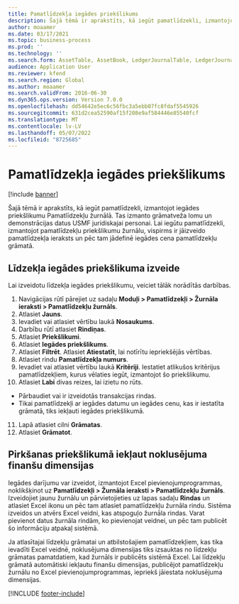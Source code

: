 ```yaml
---
title: Pamatlīdzekļa iegādes priekšlikums
description: Šajā tēmā ir aprakstīts, kā iegūt pamatlīdzekli, izmantojot iegādes priekšlikumu Pamatlīdzekļu žurnālā.
author: moaamer
ms.date: 03/17/2021
ms.topic: business-process
ms.prod: ''
ms.technology: ''
ms.search.form: AssetTable, AssetBook, LedgerJournalTable, LedgerJournalTransAsset, SysQueryForm
audience: Application User
ms.reviewer: kfend
ms.search.region: Global
ms.author: moaamer
ms.search.validFrom: 2016-06-30
ms.dyn365.ops.version: Version 7.0.0
ms.openlocfilehash: dd54642e5ec6c56fbc3a5ebb07fc8fdaf5545926
ms.sourcegitcommit: 631d2cea52590af15f208e9af584446e85540fcf
ms.translationtype: MT
ms.contentlocale: lv-LV
ms.lasthandoff: 05/07/2022
ms.locfileid: "8725685"
---
```

# <a name="propose-fixed-asset-acquisitions"></a>Pamatlīdzekļa iegādes priekšlikums

[!include [banner](../../includes/banner.md)]

Šajā tēmā ir aprakstīts, kā iegūt pamatlīdzekli, izmantojot iegādes priekšlikumu Pamatlīdzekļu žurnālā. Tas izmanto grāmatveža lomu un demonstrācijas datus USMF juridiskajai personai. Lai iegūtu pamatlīdzekli, izmantojot pamatlīdzekļu priekšlikumu žurnālu, vispirms ir jāizveido pamatlīdzekļa ieraksts un pēc tam jādefinē iegādes cena pamatlīdzekļu grāmatā.

## <a name="create-an-asset-acquisition-proposal"></a>Līdzekļa iegādes priekšlikuma izveide

Lai izveidotu līdzekļa iegādes priekšlikumu, veiciet tālāk norādītās darbības. 

1. Navigācijas rūtī pārejiet uz sadaļu **Moduļi > Pamatlīdzekļi > Žurnāla ieraksti > Pamatlīdzekļu žurnāls**.
2. Atlasiet **Jauns**.
3. Ievadiet vai atlasiet vērtību laukā **Nosaukums**.
4. Darbību rūtī atlasiet **Rindiņas**.
5. Atlasiet **Priekšlikumi**.
6. Atlasiet **Iegādes priekšlikums**.
7. Atlasiet **Filtrēt**. Atlasiet **Atiestatīt**, lai notīrītu iepriekšējās vērtības.
8. Atlasiet rindu **Pamatlīdzekļa numurs**.
9. Ievadiet vai atlasiet vērtību laukā **Kritēriji**. Iestatiet atlikušos kritērijus pamatlīdzekļiem, kurus vēlaties iegūt, izmantojot šo priekšlikumu.  
10. Atlasiet **Labi** divas reizes, lai izietu no rūts.
- Pārbaudiet vai ir izveidotās transakcijas rindas.  
- Tikai pamatlīdzekļi ar iegādes datumu un iegādes cenu, kas ir iestatīta grāmatā, tiks iekļauti iegādes priekšlikumā.  
11. Lapā atlasiet cilni **Grāmatas**.
12. Atlasiet **Grāmatot**.

## <a name="include-default-financial-dimensions-in-an-acquisition-proposal"></a>Pirkšanas priekšlikumā iekļaut noklusējuma finanšu dimensijas

Iegādes darījumu var izveidot, izmantojot Excel pievienojumprogrammas, noklikšķinot uz **Pamatlīdzekļi > Žurnāla ieraksti > Pamatlīdzekļu žurnāls**. Izveidojiet jaunu žurnālu un pārvietojieties uz lapas sadaļu **Rindas** un atlasiet Excel ikonu un pēc tam atlasiet pamatlīdzekļu žurnāla rindu. Sistēma izveidos un atvērs Excel veidni, kas atspoguļo žurnāla rindas. Varat pievienot datus žurnāla rindām, ko pievienojat veidnei, un pēc tam publicēt šo informāciju atpakaļ sistēmā. 

Ja atlasītajai līdzekļu grāmatai un atbilstošajiem pamatlīdzekļiem, kas tika ievadīti Excel veidnē, noklusējuma dimensijas tiks izsauktas no līdzekļu grāmatas pamatdatiem, kad žurnāls ir publicēts sistēmā Excel. Lai līdzekļu grāmatā automātiski iekļautu finanšu dimensijas, publicējot pamatlīdzekļu žurnālu no Excel pievienojumprogrammas, iepriekš jāiestata noklusējuma dimensijas.  


[!INCLUDE [footer-include](../../../includes/footer-banner.md)]
